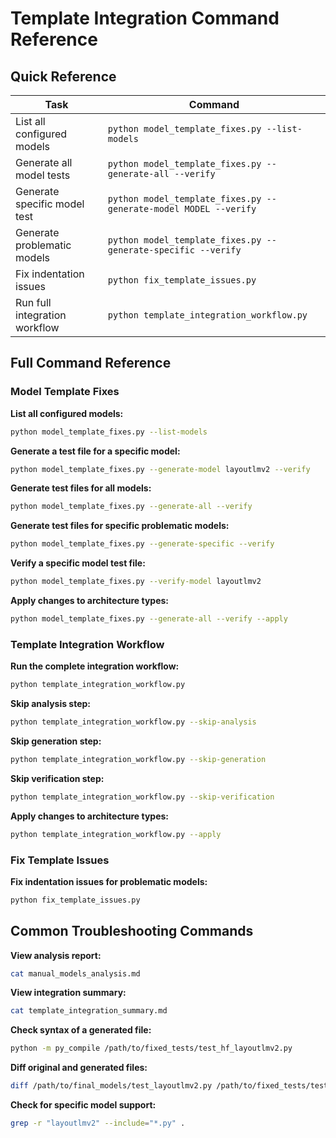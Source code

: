 # Template Integration Command Reference

## Quick Reference

| Task | Command |
|------|---------|
| List all configured models | `python model_template_fixes.py --list-models` |
| Generate all model tests | `python model_template_fixes.py --generate-all --verify` |
| Generate specific model test | `python model_template_fixes.py --generate-model MODEL --verify` |
| Generate problematic models | `python model_template_fixes.py --generate-specific --verify` |
| Fix indentation issues | `python fix_template_issues.py` |
| Run full integration workflow | `python template_integration_workflow.py` |

## Full Command Reference

### Model Template Fixes

**List all configured models:**
```bash
python model_template_fixes.py --list-models
```

**Generate a test file for a specific model:**
```bash
python model_template_fixes.py --generate-model layoutlmv2 --verify
```

**Generate test files for all models:**
```bash
python model_template_fixes.py --generate-all --verify
```

**Generate test files for specific problematic models:**
```bash
python model_template_fixes.py --generate-specific --verify
```

**Verify a specific model test file:**
```bash
python model_template_fixes.py --verify-model layoutlmv2
```

**Apply changes to architecture types:**
```bash
python model_template_fixes.py --generate-all --verify --apply
```

### Template Integration Workflow

**Run the complete integration workflow:**
```bash
python template_integration_workflow.py
```

**Skip analysis step:**
```bash
python template_integration_workflow.py --skip-analysis
```

**Skip generation step:**
```bash
python template_integration_workflow.py --skip-generation
```

**Skip verification step:**
```bash
python template_integration_workflow.py --skip-verification
```

**Apply changes to architecture types:**
```bash
python template_integration_workflow.py --apply
```

### Fix Template Issues

**Fix indentation issues for problematic models:**
```bash
python fix_template_issues.py
```

## Common Troubleshooting Commands

**View analysis report:**
```bash
cat manual_models_analysis.md
```

**View integration summary:**
```bash
cat template_integration_summary.md
```

**Check syntax of a generated file:**
```bash
python -m py_compile /path/to/fixed_tests/test_hf_layoutlmv2.py
```

**Diff original and generated files:**
```bash
diff /path/to/final_models/test_layoutlmv2.py /path/to/fixed_tests/test_hf_layoutlmv2.py
```

**Check for specific model support:**
```bash
grep -r "layoutlmv2" --include="*.py" .
```